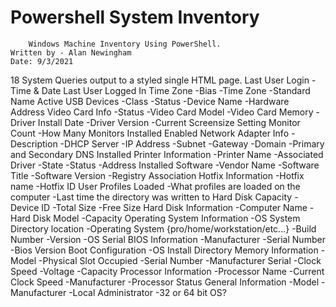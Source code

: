 # Powershell System Inventory
		Windows Machine Inventory Using PowerShell.
    Written by - Alan Newingham
    Date: 9/3/2021

18 System Queries output to a styled single HTML page. 
Last User Login 
  -Time & Date Last User Logged In
Time Zone
  -Bias
  -Time Zone
  -Standard Name
Active USB Devices
  -Class
  -Status
  -Device Name
  -Hardware Address
Video Card Info
  -Status
  -Video Card Model
  -Video Card Memory
  -Driver Install Date
  -Driver Version
  -Current Screensize Setting
Monitor Count
  -How Many Monitors Installed
Enabled Network Adapter Info
  -Description
  -DHCP Server
  -IP Address
  -Subnet
  -Gateway
  -Domain
  -Primary and Secondary DNS
Installed Printer Information
  -Printer Name
  -Associated Driver
  -State
  -Status
  -Address
Installed Software
  -Vendor Name
  -Software Title
  -Software Version
  -Registry Association
Hotfix Information
  -Hotfix name
  -Hotfix ID
User Profiles Loaded
  -What profiles are loaded on the computer
  -Last time the directory was written to
Hard Disk Capacity
  -Device ID
  -Total Size
  -Free Size
Hard Disk Information
  -Computer Name
  -Hard Disk Model
  -Capacity
Operating System Information
  -OS System Directory location
  -Operating System {pro/home/workstation/etc...}
  -Build Number
  -Version
  -OS Serial
BIOS Information
  -Manufacturer
  -Serial Number
  -Bios Version
Boot Configuration
  -OS Install Directory
Memory Information
  -Model
  -Physical Slot Occupied
  -Serial Number
  -Manufacturer Serial
  -Clock Speed
  -Voltage
  -Capacity
Processor Information
  -Processor Name
  -Current Clock Speed
  -Manufacturer
  -Processor Status
General Information
  -Model
  -Manufacturer
  -Local Administrator
  -32 or 64 bit OS? 
    
    
